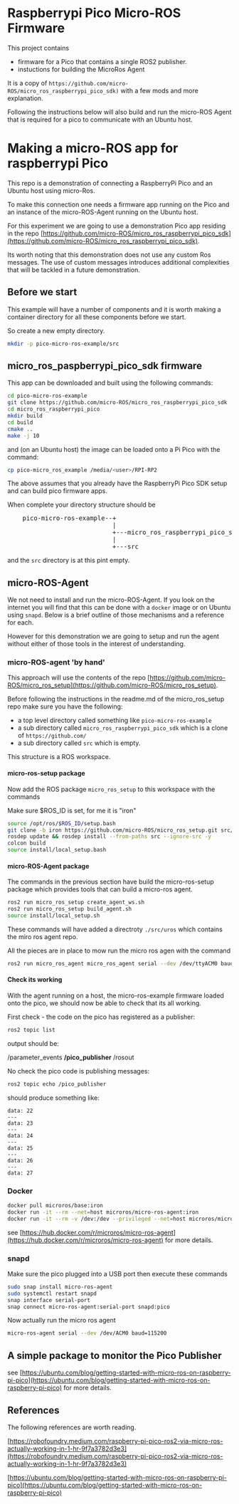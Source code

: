 # Raspberrypi Pico Micro-ROS Firmware

This project contains 

-   firmware for a Pico that contains a single ROS2 publisher.
-   instuctions for building the MicroRos Agent

It is a copy of `https://github.com/micro-ROS/micro_ros_raspberrypi_pico_sdk)` with a few mods
and more explanation.

Following the instructions below will also build and run the micro-ROS Agent that is required for
a pico to communicate with an Ubuntu host.



# Making a micro-ROS app for raspberrypi Pico

This repo is a demonstration of connecting a RaspberryPi Pico and an Ubuntu host using micro-Ros.

To make this connection one needs a firmware app running on the Pico and an instance of
the micro-ROS-Agent running on the Ubuntu host.

For this experiment we are going to use a demonstration Pico app residing in the repo 
[https://github.com/micro-ROS/micro_ros_raspberrypi_pico_sdk](https://github.com/micro-ROS/micro_ros_raspberrypi_pico_sdk).

Its worth noting that this demonstration does not use any custom Ros messages. The use of custom messages
introduces additional complexities that will be tackled in a future demonstration.

## Before we start

This example will have a number of components and it is worth making a container directory for all these
components before we start.

So create a new empty directory.

```bash
mkdir -p pico-micro-ros-example/src

```

## micro_ros_paspberrypi_pico_sdk firmware

This app can be downloaded and built using the following commands:

```bash
cd pico-micro-ros-example
git clone https://github.com/micro-ROS/micro_ros_raspberrypi_pico_sdk
cd micro_ros_raspberrypi_pico
mkdir build
cd build
cmake ..
make -j 10

```

and (on an Ubuntu host) the image can be loaded onto a Pi Pico with the command:

```bash
cp pico-micro_ros_example /media/<user>/RPI-RP2
```

The above assumes that you already have the RaspberryPi Pico SDK setup and can build pico firmware apps.

When complete your directory structure should be
<pre>
    pico-micro-ros-example--+
                            |
                            +---micro_ros_raspberrypi_pico_sdk
                            |
                            +---src
</pre>

and the `src` directory is at this pint empty.

## micro-ROS-Agent

We not need to install and run the micro-ROS-Agent. If you look on the internet you will find that
this can be done with a `docker` image or on Ubuntu using `snapd`. Below is a brief outline of those
mechanisms and a reference for each.

However for this demonstration we are going to setup and run the agent without either of those tools
in the interest of understanding.

### micro-ROS-agent 'by hand'

This approach will use the contents of the repo [https://github.com/micro-ROS/micro_ros_setup](https://github.com/micro-ROS/micro_ros_setup).

Before following the instructions in the readme.md of the micro_ros_setup repo make sure you have the following:

-   a top level directory called something like `pico-micro-ros-example`
-   a sub directory called `micro_ros_raspberrypi_pico_sdk`  which is a clone of `https://github.com/`
-   a sub directory called `src` which is empty.

This structure is a ROS workspace. 

#### micro-ros-setup package

Now add the ROS package `micro_ros_setup` to this workspace with the commands

Make sure $ROS_ID is set, for me it is "iron"

```bash
source /opt/ros/$ROS_ID/setup.bash
git clone -b iron https://github.com/micro-ROS/micro_ros_setup.git src/micro_ros_setup
rosdep update && rosdep install --from-paths src --ignore-src -y
colcon build
source install/local_setup.bash

```

#### micro-ROS-Agent package

The commands in the previous section have build the micro-ros-setup package which provides tools that can build 
a micro-ros agent. 

 ```bash
ros2 run micro_ros_setup create_agent_ws.sh
ros2 run micro_ros_setup build_agent.sh
source install/local_setup.sh

 ```
These commands will have added a directroty `./src/uros` which contains the miro ros agent repo.

All the pieces are in place to mow run the micro ros agen with the command

 ```bash
 ros2 run micro_ros_agent micro_ros_agent serial --dev /dev/ttyACM0 baudrate=115200
 ```

#### Check its working

With the agent running on a host, the micro-ros-example firmware loaded onto the pico, we should now be able to check
that its all working.

First check - the code on the pico has registered as a publisher:

```bash
ros2 topic list
```

output should be:


/parameter_events
__/pico_publisher__
/rosout

No check the pico code is publishing messages:

```bash
ros2 topic echo /pico_publisher
```

should produce something like:

```
data: 22
---
data: 23
---
data: 24
---
data: 25
---
data: 26
---
data: 27

```

### Docker

```bash
docker pull microros/base:iron
docker run -it --rm --net=host microros/micro-ros-agent:iron
docker run -it --rm -v /dev:/dev --privileged --net=host microros/micro-ros-agent:iron serial --dev /dev/ttyACM0 -b 115200
```

see [https://hub.docker.com/r/microros/micro-ros-agent](https://hub.docker.com/r/microros/micro-ros-agent) for more details.

### snapd

Make sure the pico plugged into a USB port then execute these commands

```bash
sudo snap install micro-ros-agent
sudo systemctl restart snapd
snap interface serial-port
snap connect micro-ros-agent:serial-port snapd:pico

```

Now actually run the micro ros agent

```bash
micro-ros-agent serial --dev /dev/ACM0 baud=115200
```

## A simple package to monitor the Pico Publisher



see [https://ubuntu.com/blog/getting-started-with-micro-ros-on-raspberry-pi-pico](https://ubuntu.com/blog/getting-started-with-micro-ros-on-raspberry-pi-pico) for more details.

## References

The following references are worth reading.

[https://robofoundry.medium.com/raspberry-pi-pico-ros2-via-micro-ros-actually-working-in-1-hr-9f7a3782d3e3](https://robofoundry.medium.com/raspberry-pi-pico-ros2-via-micro-ros-actually-working-in-1-hr-9f7a3782d3e3)

[https://ubuntu.com/blog/getting-started-with-micro-ros-on-raspberry-pi-pico](https://ubuntu.com/blog/getting-started-with-micro-ros-on-raspberry-pi-pico)